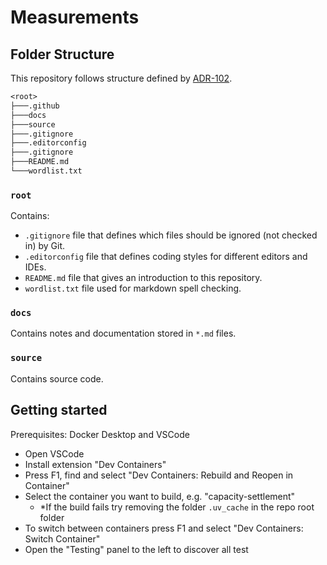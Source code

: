 # Measurements

## Folder Structure

This repository follows structure defined by [ADR-102](https://energinet.atlassian.net/wiki/spaces/D3/pages/290390042/ADR+102+-+Folderstruktur).

``` txt
<root>
├───.github
├───docs
├───source
├───.gitignore
├───.editorconfig
├───.gitignore
├───README.md
└───wordlist.txt
```

### `root`

Contains:

- `.gitignore` file that defines which files should be ignored (not checked in) by Git.
- `.editorconfig` file that defines coding styles for different editors and IDEs.
- `README.md` file that gives an introduction to this repository.
- `wordlist.txt` file used for markdown spell checking.

### `docs`

Contains notes and documentation stored in `*.md` files.

### `source`

Contains source code.

## Getting started

Prerequisites: Docker Desktop and VSCode

- Open VSCode
- Install extension "Dev Containers"
- Press F1, find and select "Dev Containers: Rebuild and Reopen in Container"
- Select the container you want to build, e.g. "capacity-settlement"
    - *If the build fails try removing the folder `.uv_cache` in the repo root folder
- To switch between containers press F1 and select "Dev Containers: Switch Container"
- Open the "Testing" panel to the left to discover all test
